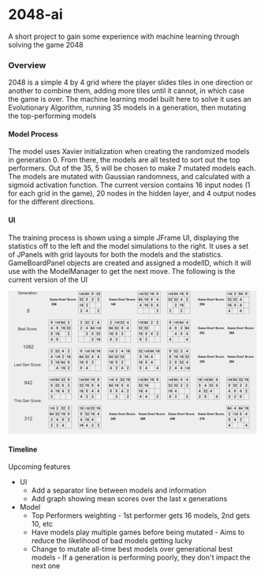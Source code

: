 # 2048-ai
A short project to gain some experience with machine learning through solving the game 2048

### Overview
2048 is a simple 4 by 4 grid where the player slides tiles in one direction or another to combine them, adding more tiles until it cannot, in which case the game is over. The machine learning model built here to solve
it uses an Evolutionary Algorithm, running 35 models in a generation, then mutating the top-performing models

#### Model Process
The model uses Xavier initialization when creating the randomized models in generation 0. From there, the models are all tested to sort out the top performers. Out of the 35, 5 will be chosen to make 7 mutated models 
each. The models are mutated with Gaussian randomness, and calculated with a sigmoid activation function. The current version contains 16 input nodes (1 for each grid in the game), 20 nodes in the hidden layer, and 4
output nodes for the different directions.

#### UI
The training process is shown using a simple JFrame UI, displaying the statistics off to the left and the model simulations to the right. It uses a set of JPanels with grid layouts for both the models and the 
statistics. GameBoardPanel objects are created and assigned a modelID, which it will use with the ModelManager to get the next move.
The following is the current version of the UI

![alt text](https://github.com/Bozrem/2048-ai/blob/master/2048UIExample.png)

#### Timeline
Upcoming features
* UI
  * Add a separator line between models and information
  * Add graph showing mean scores over the last x generations
* Model
  * Top Performers weighting - 1st performer gets 16 models, 2nd gets 10, etc
  * Have models play multiple games before being mutated - Aims to reduce the likelihood of bad models getting lucky
  * Change to mutate all-time best models over generational best models - If a generation is performing poorly, they don't impact the next one
